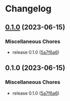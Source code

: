 # Changelog

## [0.1.0](https://github.com/jpedrodelacerda/krabby/compare/v0.1.0...v0.1.0) (2023-06-15)


### Miscellaneous Chores

* release 0.1.0 ([5a7f6a6](https://github.com/jpedrodelacerda/krabby/commit/5a7f6a638d4301a4cf5d6fe97e824f40a86b1e5b))

## 0.1.0 (2023-06-15)


### Miscellaneous Chores

* release 0.1.0 ([5a7f6a6](https://github.com/jpedrodelacerda/krabby/commit/5a7f6a638d4301a4cf5d6fe97e824f40a86b1e5b))

